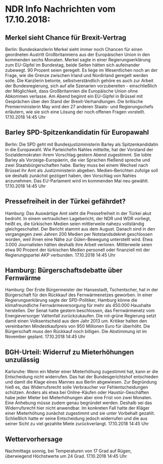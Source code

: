 # NDR Info Nachrichten vom 17.10.2018:


## Merkel sieht Chance für Brexit-Vertrag
Berlin: Bundeskanzlerin Merkel sieht immer noch Chancen für einen geordneten Austritt Großbritanniens aus der Europäischen Union in den kommenden sechs Monaten. Merkel sagte in einer Regierungserklärung zum EU-Gipfel im Bundestag, beide Seiten hätten sich aufeinander zubewegt. 90 Prozent seien geregelt. Es liege im Wesentlichen noch an der Frage, wie die Grenze zwischen Irland und Nordirland geregelt werden solle. Die Kanzlerin betonte, selbstverständlich gehöre es auch zur Arbeit der Bundesregierung, sich auf alle Szenarien vorzubereiten - einschließlich der Möglichkeit, dass Großbritannien die Europäische Union ohne Abkommen verlasse. Am Abend beginnt ein EU-Gipfel in Brüssel mit Gesprächen über den Stand der Brexit-Verhandlungen. Die britische Premierministerin May wird den 27 anderen Staats- und Regierungschefs erläutern, wie sie sich eine Lösung der noch offenen Fragen vorstellt. 17.10.2018 14:45 Uhr 

## Barley SPD-Spitzenkandidatin für Europawahl
Berlin: Die SPD geht mit Bundesjustizministerin Barley als Spitzenkandidatin in die Europawahl. Wie Parteichefin Nahles mitteilte, hat der Vorstand der Sozialdemokraten ihrem Vorschlag gestern Abend zugestimmt. Sie lobte Barley als Vorzeige-Europäerin, die vier Sprachen fließend spreche und zwei Staatsbürgerschaften habe. Barley muss bei einem Wechsel nach Brüssel ihr Amt als Justizministerin abgeben. Medien-Berichten zufolge soll sie deshalb zunächst gezögert haben, den Vorschlag von Nahles anzunehmen. Das EU-Parlament wird im kommenden Mai neu gewählt. 17.10.2018 14:45 Uhr 

## Pressefreiheit in der Türkei gefährdet?
Hamburg: Das Auswärtige Amt sieht die Pressefreiheit in der Türkei akut bedroht. In einem vertraulichen Lagebericht, der NDR und WDR vorliegt, heißt es, die türkischen Medien seien mittlerweile nahezu vollständig gleichgeschaltet. Der Bericht stammt aus dem August. Danach sind in den vergangegen zwei Jahren 200 Medien per Notstandsdekret geschlossen worden, weil ihnen eine Nähe zur Gülen-Bewegung unterstellt wird. Etwa 3.000 Journalisten hätten deshalb ihre Arbeit verloren. Mittlerweile seien etwa 90 Prozent der türkischen Medien personell oder finanziell mit der Regierungspartei AKP verbunden. 17.10.2018 14:45 Uhr 

## Hamburg: Bürgerschaftsdebatte über Fernwärme
Hamburg: 	Der Erste Bürgermeister der Hansestadt, Tschentscher, hat in der Bürgerschaft für den Rückkauf des Fernwärmenetzes geworben. In einer Regierungserklärung sagte der SPD-Politiker, Hamburg könne die klimafreundliche Fernwärmeversorgung für mehr als 450.000 Haushalte herstellen. Der Senat hatte gestern beschlossen, das Fernwärmenetz vom Energieversorger Vattenfall zurückzukaufen. Die rot-grüne Regierung setzt damit einen Volksentscheid aus dem Jahr 2013 um. Kritiker halten den vereinbarten Mindestkaufpreis von 950 Millionen Euro für überhöht. Die Bürgerschaft muss den Rückkauf noch billigen. Die Abstimmung ist im November geplant. 17.10.2018 14:45 Uhr 

## BGH-Urteil: Widerruf zu Mieterhöhungen unzulässig
Karlsruhe:		Wenn ein Mieter einer Mieterhöhung zugestimmt hat, kann er die Entscheidung nicht widerrufen. Das hat der Bundesgerichtshof entschieden und damit die Klage eines Mannes aus Berlin abgewiesen. Zur Begründung hieß es, das Widerrufsrecht solle Verbraucher vor Fehlentscheidungen schützen. Anders als etwa bei Online-Käufen oder Haustür-Geschäften habe jeder Mieter bei Mieterhöhungen aber eine Frist von zwei Monaten. Eine Anhebung müsse zudem genau begründet werden. Deshalb sei das Widerrufsrecht hier nicht anwendbar. Im konkreten Fall hatte der Kläger einer Mieterhöhung zunächst zugestimmt und sie unter Vorbehalt gezahlt. Schließlich hatte er seine Entscheidung jedoch widerrufen und die aus seiner Sicht zu viel gezahlte Miete zurückverlangt. 17.10.2018 14:45 Uhr 

## Wettervorhersage
Nachmittags sonnig, bei Temperaturen von 17 Grad auf Rügen, überwiegend Höchstwerte um 24 Grad. 17.10.2018 14:45 Uhr 
